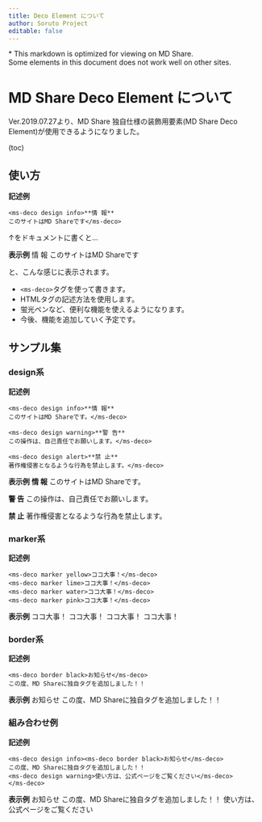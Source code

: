 ```yaml
---
title: Deco Element について
author: Soruto Project
editable: false
---
```

<span class="showOnOther">* This markdown is optimized for viewing on MD Share.<br>Some elements in this document does not work well on other sites.</span>

# MD Share Deco Element について
Ver.2019.07.27より、MD Share 独自仕様の装飾用要素(MD Share Deco Element)が使用できるようになりました。

(toc)

## 使い方
**記述例**
```
<ms-deco design info>**情 報**
このサイトはMD Shareです</ms-deco>
```
↑をドキュメントに書くと...

**表示例**
<ms-deco design info>情 報
このサイトはMD Shareです</ms-deco>

と、こんな感じに表示されます。

* `<ms-deco>`タグを使って書きます。
* HTMLタグの記述方法を使用します。
* 蛍光ペンなど、便利な機能を使えるようになります。
* 今後、機能を追加していく予定です。

## サンプル集

### design系
**記述例**
```
<ms-deco design info>**情 報**
このサイトはMD Shareです。</ms-deco>

<ms-deco design warning>**警 告**
この操作は、自己責任でお願いします。</ms-deco>

<ms-deco design alert>**禁 止**
著作権侵害となるような行為を禁止します。</ms-deco>
```
**表示例**
<ms-deco design info>**情 報**
このサイトはMD Shareです。</ms-deco>

<ms-deco design warning>**警 告**
この操作は、自己責任でお願いします。</ms-deco>

<ms-deco design alert>**禁 止**
著作権侵害となるような行為を禁止します。</ms-deco>

### marker系
**記述例**
```
<ms-deco marker yellow>ココ大事！</ms-deco>
<ms-deco marker lime>ココ大事！</ms-deco>
<ms-deco marker water>ココ大事！</ms-deco>
<ms-deco marker pink>ココ大事！</ms-deco>
```
**表示例**
<ms-deco marker yellow>ココ大事！</ms-deco>
<ms-deco marker lime>ココ大事！</ms-deco>
<ms-deco marker water>ココ大事！</ms-deco>
<ms-deco marker pink>ココ大事！</ms-deco>

### border系
**記述例**
```
<ms-deco border black>お知らせ</ms-deco>
この度、MD Shareに独自タグを追加しました！！
```
**表示例**
<ms-deco border black>お知らせ</ms-deco>
この度、MD Shareに独自タグを追加しました！！

### 組み合わせ例
**記述例**
```
<ms-deco design info><ms-deco border black>お知らせ</ms-deco>
この度、MD Shareに独自タグを追加しました！！
<ms-deco design warning>使い方は、公式ページをご覧ください</ms-deco>
</ms-deco>
```
**表示例**
<ms-deco style info><ms-deco border black>お知らせ</ms-deco>
この度、MD Shareに独自タグを追加しました！！
<ms-deco style warning>使い方は、公式ページをご覧ください</ms-deco>
</ms-deco>